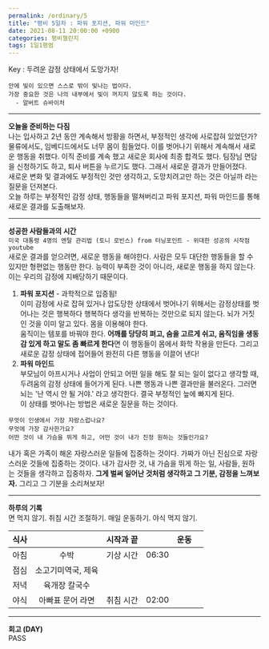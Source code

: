 ```yaml
---
permalink: /ordinary/5
title: "평비 5일차 : 파워 포지션, 파워 마인드"
date: 2021-08-11 20:00:00 +0900
categories: 평비챌린지
tags: 1일1평범
---  
```

Key : 두려운 감정 상태에서 도망가자! 
```
안에 빛이 있으면 스스로 밖이 빛나는 법이다.
가장 중요한 것은 나의 내부에서 빛이 꺼지지 않도록 하는 것이다.
  - 알버트 슈바이처
```

---
**오늘을 준비하는 다짐**  
나는 입사하고 2년 동안 계속해서 방황을 하면서, 부정적인 생각에 사로잡혀 있었던가? 물류에서도, 임베디드에서도 너무 몸이 힘들었다. 이를 벗어나기 위해서 계속해서 새로운 행동을 취했다. 이직 준비를 계속 했고 새로운 회사에 최종 합격도 했다. 팀장님 면담을 신청하기도 하고, 퇴사 버튼을 누르기도 했다. 그래서 새로운 결과가 만들어졌다.  
새로운 변화 및 결과에도 부정적인 것만 생각하고, 도망치려고만 하는 것은 아닐까 라는 질문을 던져본다.  
오늘 하루는 부정적인 감정 상태, 행동들을 떨쳐버리고 파워 포지션, 파워 마인드를 통해 새로운 결과를 도출해보자.

---
**성공한 사람들과의 시간**  
`미국 대통령 4명의 멘탈 관리법 (토니 로빈스) from 터닝포인트 - 위대한 성공의 시작점 youtube`  
새로운 결과를 얻으려면, 새로운 행동을 해야한다. 사람은 모두 대단한 행동들을 할 수 있지만 형편없는 행동만 한다. 능력이 부족한 것이 아니라, 새로운 행동을 하지 않는다. 이는 우리의 감정에 지배당하기 때문이다.  
1. **파워 포지션** - 과학적으로 입증됨!  
  이미 감정에 사로 잡혀 있거나 압도당한 상태에서 벗어나기 위해서는 감정상태를 벗어나는 것은 행복하다 행복하다 생각을 반복하는 것만으로 되지 않는다. 뇌가 거짓인 것을 이미 알고 있다. 몸을 이용해야 한다.  
  움직이는 템포를 바꿔야 한다. **어깨를 당당히 펴고, 숨을 고르게 쉬고, 움직임을 생동감 있게 하고 말도 좀 빠르게 한다**면 이 행동들이 몸에서 화학 작용을 만든다. 그리고 새로운 감정 상태에 접어들어 완전히 다른 행동을 이끌어 낸다!
2. **파워 마인드**  
  부모님이 아프시거나 사업이 안되고 어떤 일을 해도 잘 되는 일이 없다고 생각할 때, 두려움의 감정 상태에 들어가게 된다. 나쁜 행동과 나쁜 결과만을 불러온다. 그러면 뇌는 '난 역시 안 될 거야.' 라고 생각한다. 결국 부정적인 늪에 빠지게 된다.  
  이 상태를 벗어나는 방법은 새로운 질문을 하는 것이다.  
  ```
  무엇이 인생에서 가장 자랑스럽나요?
  무엇에 가장 감사한가요?
  어떤 것이 내 가슴을 뛰게 하고, 어떤 것이 내가 진정 원하는 것들인가요?
  ```
  내가 혹은 가족이 해온 자랑스러운 일들에 집중하는 것이다. 가짜가 아닌 진심으로 자랑스러운 것들에 집중하는 것이다. 내가 감사한 것, 내 가슴을 뛰게 하는 일, 사람들, 원하는 것들을 생각하고 집중하자. **그게 벌써 일어난 것처럼 생각하고 그 기분, 감정을 느껴보자.** 그리고 그 기분을 소리쳐보자!

---
**하루의 기록**  
면 먹지 않기. 취침 시간 조절하기. 매일 운동하기. 야식 먹지 않기. 

| 식사 |  | 시작과 끝 |  | 운동 |  |
|:----:|:----:|:----:|:----:|:----:|:----:|
| 아침 | 수박 | 기상 시간 | 06:30 |  |  |
| 점심 | 소고기미역국, 제육 |  |  |  |  |
| 저녁 | 육개장 칼국수 |  |  |  |  |
| 야식 | 아빠표 문어 라면 | 취침 시간 | 02:00 |  |  |

---
**회고 (DAY)**  
PASS